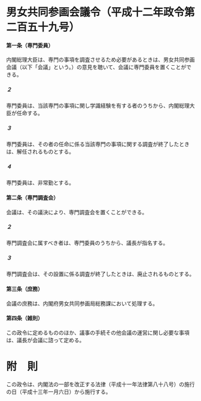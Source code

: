 # 男女共同参画会議令（平成十二年政令第二百五十九号）
#### 第一条（専門委員）
内閣総理大臣は、専門の事項を調査させるため必要があるときは、男女共同参画会議（以下「会議」という。）の意見を聴いて、会議に専門委員を置くことができる。
##### ２
専門委員は、当該専門の事項に関し学識経験を有する者のうちから、内閣総理大臣が任命する。
##### ３
専門委員は、その者の任命に係る当該専門の事項に関する調査が終了したときは、解任されるものとする。
##### ４
専門委員は、非常勤とする。
#### 第二条（専門調査会）
会議は、その議決により、専門調査会を置くことができる。
##### ２
専門調査会に属すべき者は、専門委員のうちから、議長が指名する。
##### ３
専門調査会は、その設置に係る調査が終了したときは、廃止されるものとする。
#### 第三条（庶務）
会議の庶務は、内閣府男女共同参画局総務課において処理する。
#### 第四条（雑則）
この政令に定めるもののほか、議事の手続その他会議の運営に関し必要な事項は、議長が会議に諮って定める。
# 附　則
この政令は、内閣法の一部を改正する法律（平成十一年法律第八十八号）の施行の日（平成十三年一月六日）から施行する。
